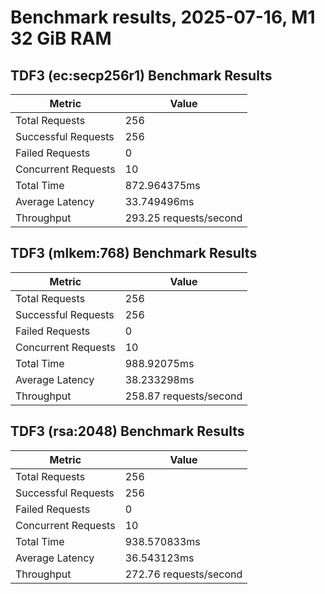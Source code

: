 # Benchmark results, 2025-07-16, M1 32 GiB RAM

## TDF3 (ec:secp256r1) Benchmark Results

| Metric                | Value                     |
|-----------------------|---------------------------|
| Total Requests        | 256                       |
| Successful Requests   | 256                       |
| Failed Requests       | 0                         |
| Concurrent Requests   | 10                        |
| Total Time            | 872.964375ms              |
| Average Latency       | 33.749496ms               |
| Throughput            | 293.25 requests/second    |

## TDF3 (mlkem:768) Benchmark Results

| Metric                | Value                     |
|-----------------------|---------------------------|
| Total Requests        | 256                       |
| Successful Requests   | 256                       |
| Failed Requests       | 0                         |
| Concurrent Requests   | 10                        |
| Total Time            | 988.92075ms               |
| Average Latency       | 38.233298ms               |
| Throughput            | 258.87 requests/second    |

## TDF3 (rsa:2048) Benchmark Results

| Metric                | Value                     |
|-----------------------|---------------------------|
| Total Requests        | 256                       |
| Successful Requests   | 256                       |
| Failed Requests       | 0                         |
| Concurrent Requests   | 10                        |
| Total Time            | 938.570833ms              |
| Average Latency       | 36.543123ms               |
| Throughput            | 272.76 requests/second    |
